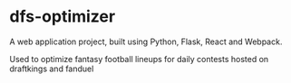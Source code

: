 # dfs-optimizer

A web application project, built using Python, Flask, React and Webpack. 

Used to optimize fantasy football lineups for daily contests hosted on draftkings and fanduel
